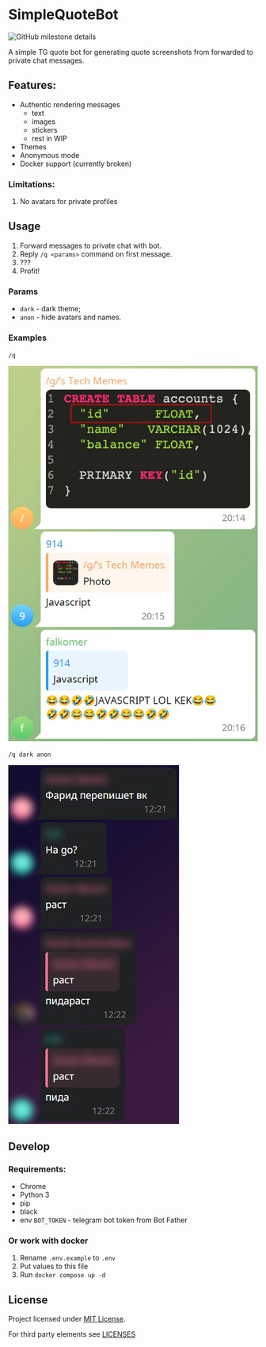 # SimpleQuoteBot
![GitHub milestone details](https://img.shields.io/github/milestones/progress/blbrdv/SimpleQuoteBot/1)

A simple TG quote bot for generating quote screenshots from forwarded to private chat messages.

## Features:

- Authentic rendering messages
  - text
  - images
  - stickers
  - rest in WIP
- Themes
- Anonymous mode
- Docker support (currently broken)

### Limitations:

1. No avatars for private profiles

## Usage

1. Forward messages to private chat with bot.
2. Reply `/q <params>` command on first message.
3. ???
4. Profit!

### Params
- `dark` - dark theme;
- `anon` - hide avatars and names.

### Examples

`/q`

![q](examples/q.jpg)

`/q dark anon`

![q_dark_anon](examples/q_dark_anon.jpg)

## Develop

### Requirements:

- Chrome
- Python 3
- pip
- black
- env `BOT_TOKEN` - telegram bot token from Bot Father

### Or work with docker

1. Rename `.env.example` to `.env`
2. Put values to this file
3. Run `docker compose up -d`

## License
Project licensed under [MIT License](/LICENSES/LICENSE).

For third party elements see [LICENSES](/LICENSES)
